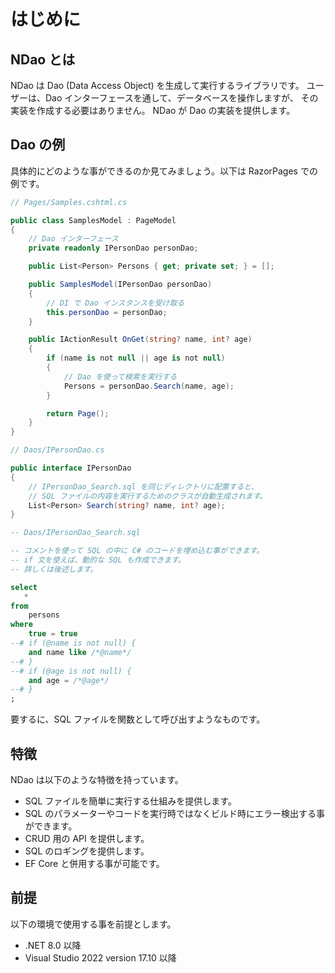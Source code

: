 # はじめに

## NDao とは

NDao は Dao (Data Access Object) を生成して実行するライブラリです。
ユーザーは、Dao インターフェースを通して、データベースを操作しますが、
その実装を作成する必要はありません。
NDao が Dao の実装を提供します。

## Dao の例

具体的にどのような事ができるのか見てみましょう。以下は RazorPages での例です。

```csharp
// Pages/Samples.cshtml.cs

public class SamplesModel : PageModel
{
	// Dao インターフェース
	private readonly IPersonDao personDao;

	public List<Person> Persons { get; private set; } = [];

    public SamplesModel(IPersonDao personDao)
	{
		// DI で Dao インスタンスを受け取る
		this.personDao = personDao;
	}

	public IActionResult OnGet(string? name, int? age)
	{
		if (name is not null || age is not null)
		{
			// Dao を使って検索を実行する
			Persons = personDao.Search(name, age);
		}

		return Page();
	}
}
```

```csharp
// Daos/IPersonDao.cs

public interface IPersonDao
{
	// IPersonDao_Search.sql を同じディレクトリに配置すると、
	// SQL ファイルの内容を実行するためのクラスが自動生成されます。
	List<Person> Search(string? name, int? age);
}
```

```sql
-- Daos/IPersonDao_Search.sql

-- コメントを使って SQL の中に C# のコードを埋め込む事ができます。
-- if 文を使えば、動的な SQL も作成できます。
-- 詳しくは後述します。

select
   *
from
    persons
where
    true = true
--# if (@name is not null) {
    and name like /*@name*/
--# }
--# if (@age is not null) {
    and age = /*@age*/
--# }
;
```

要するに、SQL ファイルを関数として呼び出すようなものです。

## 特徴

NDao は以下のような特徴を持っています。

- SQL ファイルを簡単に実行する仕組みを提供します。
- SQL のパラメーターやコードを実行時ではなくビルド時にエラー検出する事ができます。
- CRUD 用の API を提供します。
- SQL のロギングを提供します。
- EF Core と併用する事が可能です。

## 前提

以下の環境で使用する事を前提とします。

- .NET 8.0 以降
- Visual Studio 2022 version 17.10 以降

